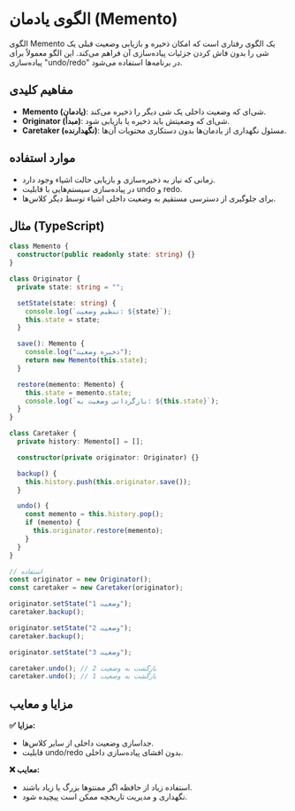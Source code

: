# الگوی یادمان (Memento)

الگوی Memento یک الگوی رفتاری است که امکان ذخیره و بازیابی وضعیت قبلی یک شی را بدون فاش کردن جزئیات پیاده‌سازی آن فراهم می‌کند. این الگو معمولاً برای پیاده‌سازی "undo/redo" در برنامه‌ها استفاده می‌شود.

## مفاهیم کلیدی

- **Memento (یادمان)**: شی‌ای که وضعیت داخلی یک شی دیگر را ذخیره می‌کند.
- **Originator (مبدأ)**: شی‌ای که وضعیتش باید ذخیره یا بازیابی شود.
- **Caretaker (نگهدارنده)**: مسئول نگهداری از یادمان‌ها بدون دستکاری محتویات آن‌ها.

## موارد استفاده

- زمانی که نیاز به ذخیره‌سازی و بازیابی حالت اشیاء وجود دارد.
- در پیاده‌سازی سیستم‌هایی با قابلیت undo و redo.
- برای جلوگیری از دسترسی مستقیم به وضعیت داخلی اشیاء توسط دیگر کلاس‌ها.

## مثال (TypeScript)

```ts
class Memento {
  constructor(public readonly state: string) {}
}

class Originator {
  private state: string = "";

  setState(state: string) {
    console.log(`تنظیم وضعیت: ${state}`);
    this.state = state;
  }

  save(): Memento {
    console.log("ذخیره وضعیت");
    return new Memento(this.state);
  }

  restore(memento: Memento) {
    this.state = memento.state;
    console.log(`بازگردانی وضعیت به: ${this.state}`);
  }
}

class Caretaker {
  private history: Memento[] = [];

  constructor(private originator: Originator) {}

  backup() {
    this.history.push(this.originator.save());
  }

  undo() {
    const memento = this.history.pop();
    if (memento) {
      this.originator.restore(memento);
    }
  }
}

// استفاده
const originator = new Originator();
const caretaker = new Caretaker(originator);

originator.setState("وضعیت 1");
caretaker.backup();

originator.setState("وضعیت 2");
caretaker.backup();

originator.setState("وضعیت 3");

caretaker.undo(); // بازگشت به وضعیت 2
caretaker.undo(); // بازگشت به وضعیت 1
```

## مزایا و معایب

**✅ مزایا:**

- جداسازی وضعیت داخلی از سایر کلاس‌ها.
- قابلیت undo/redo بدون افشای پیاده‌سازی داخلی.

**❌ معایب:**

- استفاده زیاد از حافظه اگر ممنتوها بزرگ یا زیاد باشند.
- نگهداری و مدیریت تاریخچه ممکن است پیچیده شود.

